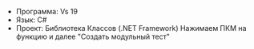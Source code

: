 <ul>
  <li> Программа: Vs 19
  <li> Язык: C#
  <li> Проект: Библиотека Классов (.NET Framework) Нажимаем ПКМ на функцию и далее "Создать модульный тест"
<ul>
